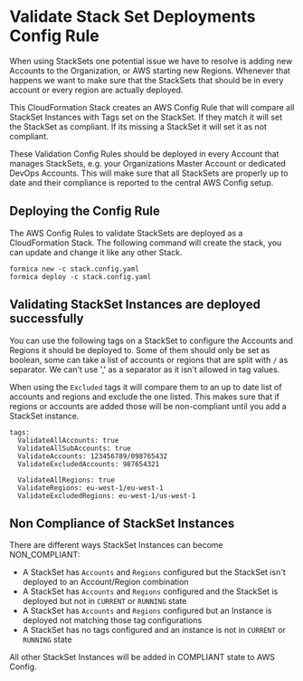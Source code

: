 # Validate Stack Set Deployments Config Rule

When using StackSets one potential issue we have to resolve is adding new Accounts to the Organization, or AWS starting new Regions. Whenever that happens we want to make sure that the StackSets that should be in every account or every region are actually deployed.

This CloudFormation Stack creates an AWS Config Rule that will compare all StackSet Instances with Tags set on the StackSet. If they match it will set the StackSet as compliant. If its missing a StackSet it will set it as not compliant.

These Validation Config Rules should be deployed in every Account that manages StackSets, e.g. your Organizations Master Account or dedicated DevOps Accounts. This will make sure that all StackSets are properly up to date and their compliance is reported to the central AWS Config setup.

## Deploying the Config Rule

The AWS Config Rules to validate StackSets are deployed as a CloudFormation Stack.
The following command will create the stack, you can update and change it like any other Stack.

```
formica new -c stack.config.yaml
formica deploy -c stack.config.yaml
```

## Validating StackSet Instances are deployed successfully

You can use the following tags on a StackSet to configure the Accounts
and Regions it should be deployed to. Some of them should only be set
as boolean, some can take a list of accounts or regions that are
split with `/` as separator. We can't use ',' as a separator as it isn't
allowed in tag values.

When using the `Excluded` tags it will compare them to an up to date
list of accounts and regions and exclude the one listed. This makes
sure that if regions or accounts are added those will be non-compliant
until you add a StackSet instance.

```
tags:
  ValidateAllAccounts: true
  ValidateAllSubAccounts: true
  ValidateAccounts: 123456789/098765432
  ValidateExcludedAccounts: 987654321

  ValidateAllRegions: true
  ValidateRegions: eu-west-1/eu-west-1
  ValidateExcludedRegions: eu-west-1/us-west-1
```

## Non Compliance of StackSet Instances

There are different ways StackSet Instances can become NON_COMPLIANT:

* A StackSet has `Accounts` and `Regions` configured but the StackSet isn't deployed to an Account/Region combination
* A StackSet has `Accounts` and `Regions` configured and the StackSet is deployed but not in `CURRENT` or `RUNNING` state
* A StackSet has `Accounts` and `Regions` configured but an Instance is deployed not matching those tag configurations
* A StackSet has no tags configured and an instance is not in `CURRENT` or `RUNNING` state

All other StackSet Instances will be added in COMPLIANT state to AWS Config.
